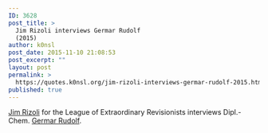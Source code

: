 ```yaml
---
ID: 3628
post_title: >
  Jim Rizoli interviews Germar Rudolf
  (2015)
author: k0nsl
post_date: 2015-11-10 21:08:53
post_excerpt: ""
layout: post
permalink: >
  https://quotes.k0nsl.org/jim-rizoli-interviews-germar-rudolf-2015.html
published: true
---
```

<a href="http://ccfiile.com/" target="_blank">Jim Rizoli</a> for the League of Extraordinary Revisionists interviews Dipl.-Chem. <a href="http://germarrudolf.com/persecution/germars-persecution/" target="_blank">Germar Rudolf</a>.